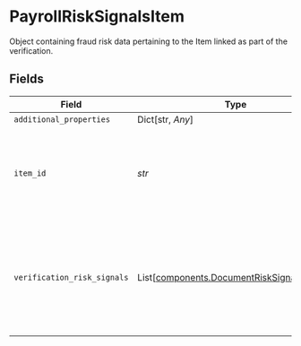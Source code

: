 # PayrollRiskSignalsItem

Object containing fraud risk data pertaining to the Item linked as part of the verification.


## Fields

| Field                                                                                              | Type                                                                                               | Required                                                                                           | Description                                                                                        |
| -------------------------------------------------------------------------------------------------- | -------------------------------------------------------------------------------------------------- | -------------------------------------------------------------------------------------------------- | -------------------------------------------------------------------------------------------------- |
| `additional_properties`                                                                            | Dict[str, *Any*]                                                                                   | :heavy_minus_sign:                                                                                 | N/A                                                                                                |
| `item_id`                                                                                          | *str*                                                                                              | :heavy_check_mark:                                                                                 | The `item_id` of the Item associated with this webhook, warning, or error                          |
| `verification_risk_signals`                                                                        | List[[components.DocumentRiskSignalsObject](../../models/components/documentrisksignalsobject.md)] | :heavy_check_mark:                                                                                 | Array of payroll income document authenticity data retrieved for each of the user's accounts.      |
